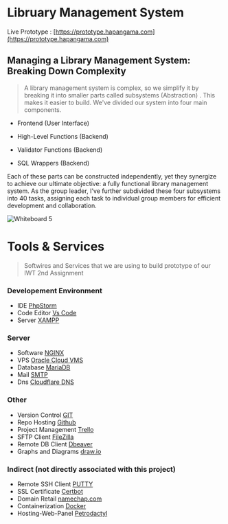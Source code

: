 
# Libruary Management System

Live Prototype : [https://prototype.hapangama.com](https://prototype.hapangama.com)


## Managing a Library Management System: Breaking Down Complexity

> A library management system is complex, so we simplify it by breaking it into smaller parts called subsystems (Abstraction) . This makes it easier to build. We've divided our system into four main components.

 - Frontend (User Interface)

 - High-Level Functions (Backend)

 - Validator Functions (Backend)

 - SQL Wrappers (Backend)

Each of these parts can be constructed independently, yet they synergize to achieve our ultimate objective: a fully functional library management system. As the group leader, I've further subdivided these four subsystems into 40 tasks, assigning each task to individual group members for efficient development and collaboration.

![Whiteboard 5](https://github.com/ka0un/webapp/assets/88395585/85f21c86-03ec-453e-a74f-c11537b361ef)


# Tools & Services

> Softwires and Services that we are using to build prototype of our IWT 2nd Assignment

### Developement Environment
- IDE [PhpStorm](https://www.jetbrains.com/phpstorm/)
- Code Editor [Vs Code](https://code.visualstudio.com/)
- Server [XAMPP](https://www.apachefriends.org/download.html)

### Server
- Software [NGINX](https://www.nginx.com/resources/glossary/nginx/)
- VPS [Oracle Cloud VMS](https://www.oracle.com/cloud/compute/virtual-machines/)
- Database [MariaDB](https://mariadb.org/about/)
- Mail [SMTP](https://www.geeksforgeeks.org/simple-mail-transfer-protocol-smtp/) 
- Dns [Cloudflare DNS](https://www.cloudflare.com/application-services/products/dns/)

### Other
- Version Control [GIT](https://git-scm.com/downloads)
- Repo Hosting [Github](https://github.com/)
- Project Management [Trello](https://trello.com/)
- SFTP Client [FileZilla](https://filezilla-project.org/)
- Remote DB Client [Dbeaver](https://dbeaver.io/)
- Graphs and Diagrams [draw.io](https://draw.io/)

### Indirect (not directly associated with this project)
- Remote SSH Client [PUTTY](https://putty.org/)
- SSL Certificate [Certbot](https://certbot.eff.org/)
- Domain Retail [namechap.com](https://www.namecheap.com/)
- Containerization [Docker](https://www.docker.com/)
- Hosting-Web-Panel [Petrodactyl](https://pterodactyl.io/)
